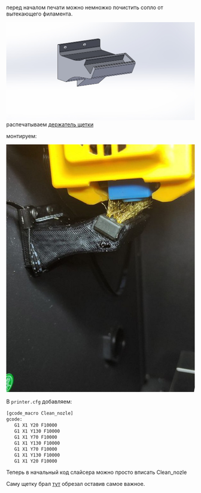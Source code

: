 перед началом печати можно немножко почистить сопло от вытекающего филамента.

![shetka_3d](shetka_3d.jpg)
распечатываем 
[держатель щетки](shetka_3d.STL)

монтируем:

![монтаж](assembl.jpg)



В ```printer.cfg``` добавляем:


 ```gcode
 [gcode_macro Clean_nozle]
gcode:
    G1 X1 Y20 F10000 
    G1 X1 Y130 F10000
    G1 X1 Y70 F10000
    G1 X1 Y130 F10000
    G1 X1 Y70 F10000
    G1 X1 Y130 F10000
    G1 X1 Y20 F10000
 ```
 
 
Теперь в начальный код слайсера можно просто вписать Clean_nozle 
  
Саму щетку брал [тут](http://alii.pub/6hz9dc) обрезал оставив самое важное. 

